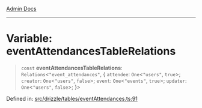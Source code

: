 [Admin Docs](/)

***

# Variable: eventAttendancesTableRelations

> `const` **eventAttendancesTableRelations**: `Relations`\<`"event_attendances"`, \{ `attendee`: `One`\<`"users"`, `true`\>; `creator`: `One`\<`"users"`, `false`\>; `event`: `One`\<`"events"`, `true`\>; `updater`: `One`\<`"users"`, `false`\>; \}\>

Defined in: [src/drizzle/tables/eventAttendances.ts:91](https://github.com/PratapRathi/talawa-api/blob/8be1a1231af103d298d6621405c956dc45d3a73a/src/drizzle/tables/eventAttendances.ts#L91)
